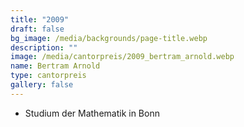 ```yaml
---
title: "2009"
draft: false
bg_image: /media/backgrounds/page-title.webp
description: ""
image: /media/cantorpreis/2009_bertram_arnold.webp
name: Bertram Arnold
type: cantorpreis
gallery: false
---
```

- Studium der Mathematik in Bonn
